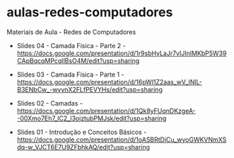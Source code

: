 # aulas-redes-computadores
Materiais de Aula - Redes de Computadores


* Slides 04 - Camada Física - Parte 2 - https://docs.google.com/presentation/d/1r9sbHyLaJr7vIJInlMKbP5W39CApBqcqMPcqIlBsO4M/edit?usp=sharing

* Slides 03 - Camada Física - Parte 1 - https://docs.google.com/presentation/d/16pWl1Z2aas_wV_INlL-B3ENbCw_-wvynX2FLfPEVYHs/edit?usp=sharing

* Slides 02 - Camadas - https://docs.google.com/presentation/d/1Qk8yFUqnDKzgeA--00Xmo7Eh7_lC2_l3ojztubPMJsk/edit?usp=sharing

* Slides 01 - Introdução e Conceitos Básicos - https://docs.google.com/presentation/d/1oASBRtDiCu_wyoGWKVNmXSdq-w_VJCT6E7U9ZFbhkAQ/edit?usp=sharing
